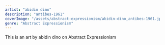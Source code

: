 ```yaml
---
artist: "abidin dino"
description: "antibes-1961"
coverImage: "/assets/abstract-expressionism/abidin-dino_antibes-1961.jpg"
genre: "Abstract Expressionism"
---
```

This is an art by abidin dino on Abstract Expressionism

